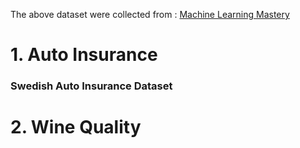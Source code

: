 The above dataset were collected from : [Machine Learning Mastery](https://machinelearningmastery.com/standard-machine-learning-datasets/)

# 1. Auto Insurance
### Swedish Auto Insurance Dataset


# 2. Wine Quality
###
